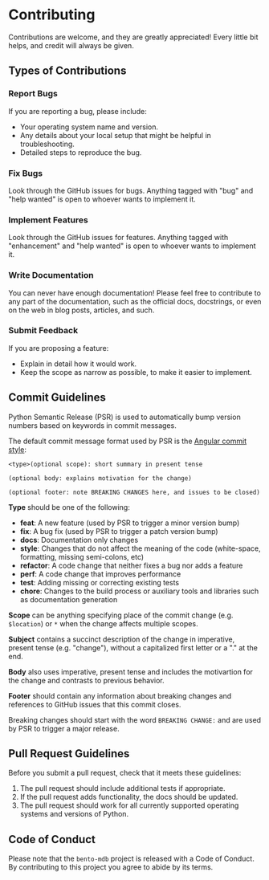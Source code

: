 # Contributing

Contributions are welcome, and they are greatly appreciated! Every little bit
helps, and credit will always be given.

## Types of Contributions

### Report Bugs

If you are reporting a bug, please include:

* Your operating system name and version.
* Any details about your local setup that might be helpful in troubleshooting.
* Detailed steps to reproduce the bug.

### Fix Bugs

Look through the GitHub issues for bugs. Anything tagged with "bug" and "help
wanted" is open to whoever wants to implement it.

### Implement Features

Look through the GitHub issues for features. Anything tagged with "enhancement"
and "help wanted" is open to whoever wants to implement it.

### Write Documentation

You can never have enough documentation! Please feel free to contribute to any
part of the documentation, such as the official docs, docstrings, or even
on the web in blog posts, articles, and such.

### Submit Feedback

If you are proposing a feature:

* Explain in detail how it would work.
* Keep the scope as narrow as possible, to make it easier to implement.

## Commit Guidelines

Python Semantic Release (PSR) is used to automatically bump version numbers based on keywords in commit messages.

The default commit message format used by PSR is the [Angular commit style](https://github.com/angular/angular.js/blob/master/DEVELOPERS.md#commit-message-format):

```console
<type>(optional scope): short summary in present tense

(optional body: explains motivation for the change)

(optional footer: note BREAKING CHANGES here, and issues to be closed)
```

**Type** should be one of the following:

* **feat**: A new feature (used by PSR to trigger a minor version bump)
* **fix**: A bug fix (used by PSR to trigger a patch version bump)
* **docs**: Documentation only changes
* **style**: Changes that do not affect the meaning of the code (white-space, formatting, missing semi-colons, etc)
* **refactor**: A code change that neither fixes a bug nor adds a feature
* **perf**: A code change that improves performance
* **test**: Adding missing or correcting existing tests
* **chore**: Changes to the build process or auxiliary tools and libraries such as documentation generation

**Scope** can be anything specifying place of the commit change (e.g. `$location`) or `*` when the change affects multiple scopes.

**Subject** contains a succinct description of the change in imperative, present tense (e.g. "change"), without a capitalized first letter or a "." at the end.

**Body** also uses imperative, present tense and includes the motivartion for the change and contrasts to previous behavior.

**Footer** should contain any information about breaking changes and references to GitHub issues that this commit closes.

Breaking changes should start with the word `BREAKING CHANGE:` and are used by PSR to trigger a major release.

## Pull Request Guidelines

Before you submit a pull request, check that it meets these guidelines:

1. The pull request should include additional tests if appropriate.
2. If the pull request adds functionality, the docs should be updated.
3. The pull request should work for all currently supported operating systems and versions of Python.

## Code of Conduct

Please note that the `bento-mdb` project is released with a
Code of Conduct. By contributing to this project you agree to abide by its terms.
